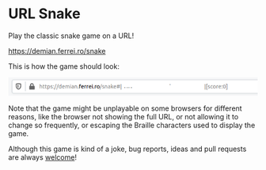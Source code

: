 # URL Snake

Play the classic snake game on a URL!

<https://demian.ferrei.ro/snake>

This is how the game should look:

![Pro level gameplay](gameplay.gif)

Note that the game might be unplayable on some browsers for different reasons, like the browser not showing the full URL, or not allowing it to change so frequently, or escaping the Braille characters used to display the game.

Although this game is kind of a joke, bug reports, ideas and pull requests are always [welcome](https://github.com/epidemian/snake/issues)!
